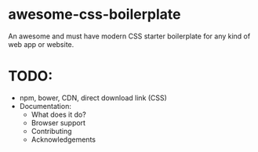 # awesome-css-boilerplate
An awesome and must have modern CSS starter boilerplate for any kind of web app or website.

# TODO:

* npm, bower, CDN, direct download link (CSS)
* Documentation:
  * What does it do?
  * Browser support
  * Contributing
  * Acknowledgements
